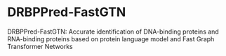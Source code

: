 # DRBPPred-FastGTN
DRBPPred-FastGTN: Accurate identification of DNA-binding proteins and RNA-binding proteins based on protein language model and Fast Graph Transformer Networks
